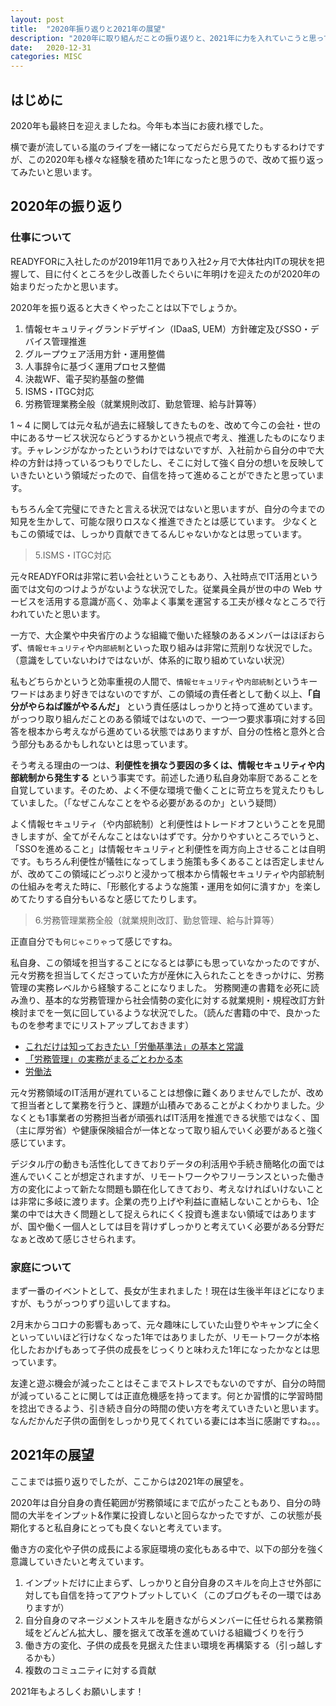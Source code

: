 ```yaml
---
layout: post
title:  "2020年振り返りと2021年の展望"
description: "2020年に取り組んだことの振り返りと、2021年に力を入れていこうと思っていることを書いてみました"
date:   2020-12-31
categories: MISC
---
```


## はじめに
2020年も最終日を迎えましたね。今年も本当にお疲れ様でした。

横で妻が流している嵐のライブを一緒になってだらだら見てたりもするわけですが、この2020年も様々な経験を積めた1年になったと思うので、改めて振り返ってみたいと思います。

## 2020年の振り返り
### 仕事について
READYFORに入社したのが2019年11月であり入社2ヶ月で大体社内ITの現状を把握して、目に付くところを少し改善したぐらいに年明けを迎えたのが2020年の始まりだったかと思います。

2020年を振り返ると大きくやったことは以下でしょうか。

1. 情報セキュリティグランドデザイン（IDaaS, UEM）方針確定及びSSO・デバイス管理推進
2. グループウェア活用方針・運用整備
3. 人事辞令に基づく運用プロセス整備
4. 決裁WF、電子契約基盤の整備
5. ISMS・ITGC対応
6. 労務管理業務全般（就業規則改訂、勤怠管理、給与計算等）

1 ~ 4 に関しては元々私が過去に経験してきたものを、改めて今この会社・世の中にあるサービス状況ならどうするかという視点で考え、推進したものになります。チャレンジがなかったというわけではないですが、入社前から自分の中で大枠の方針は持っているつもりでしたし、そこに対して強く自分の想いを反映していきたいという領域だったので、自信を持って進めることができたと思っています。

もちろん全て完璧にできたと言える状況ではないと思いますが、自分の今までの知見を生かして、可能な限りロスなく推進できたとは感じています。
少なくともこの領域では、しっかり貢献できてるんじゃないかなとは思っています。

>5.ISMS・ITGC対応

元々READYFORは非常に若い会社ということもあり、入社時点でIT活用という面では文句のつけようがないような状況でした。従業員全員が世の中の Web サービスを活用する意識が高く、効率よく事業を運営する工夫が様々なところで行われていたと思います。

一方で、大企業や中央省庁のような組織で働いた経験のあるメンバーはほぼおらず、`情報セキュリティ`や`内部統制`といった取り組みは非常に荒削りな状況でした。（意識をしていないわけではないが、体系的に取り組めていない状況）

私もどちらかというと効率重視の人間で、`情報セキュリティ`や`内部統制`というキーワードはあまり好きではないのですが、この領域の責任者として動く以上、**「自分がやらねば誰がやるんだ」** という責任感はしっかりと持って進めています。がっつり取り組んだことのある領域ではないので、一つ一つ要求事項に対する回答を根本から考えながら進めている状態ではありますが、自分の性格と意外と合う部分もあるかもしれないとは思っています。

そう考える理由の一つは、**利便性を損なう要因の多くは、情報セキュリティや内部統制から発生する** という事実です。前述した通り私自身効率厨であることを自覚しています。そのため、よく不便な環境で働くことに苛立ちを覚えたりもしていました。（「なぜこんなことをやる必要があるのか」という疑問）

よく情報セキュリティ（や内部統制）と利便性はトレードオフということを見聞きしますが、全てがそんなことはないはずです。分かりやすいところでいうと、「SSOを進めること」は情報セキュリティと利便性を両方向上させることは自明です。もちろん利便性が犠牲になってしまう施策も多くあることは否定しませんが、改めてこの領域にどっぷりと浸かって根本から情報セキュリティや内部統制の仕組みを考えた時に、「形骸化するような施策・運用を如何に潰すか」を楽しめてたりする自分もいるなと感じてたりします。

>6.労務管理業務全般（就業規則改訂、勤怠管理、給与計算等）

正直自分でも`何じゃこりゃ`って感じですね。

私自身、この領域を担当することになるとは夢にも思っていなかったのですが、元々労務を担当してくださっていた方が産休に入られたことをきっかけに、労務管理の実務レベルから経験することになりました。
労務関連の書籍を必死に読み漁り、基本的な労務管理から社会情勢の変化に対する就業規則・規程改訂方針検討までを一気に回しているような状況でした。（読んだ書籍の中で、良かったものを参考までにリストアップしておきます）

- [これだけは知っておきたい「労働基準法」の基本と常識](https://www.amazon.co.jp/dp/B07XJM3XMD)
- [「労務管理」の実務がまるごとわかる本](https://www.amazon.co.jp/dp/4534057245)
- [労働法 ](https://www.amazon.co.jp/dp/4335315473)

元々労務領域のIT活用が遅れていることは想像に難くありませんでしたが、改めて担当者として業務を行うと、課題が山積みであることがよくわかりました。少なくとも1事業者の労務担当者が頑張ればIT活用を推進できる状態ではなく、国（主に厚労省）や健康保険組合が一体となって取り組んでいく必要があると強く感じています。

デジタル庁の動きも活性化してきておりデータの利活用や手続き簡略化の面では進んでいくことが想定されますが、リモートワークやフリーランスといった働き方の変化によって新たな問題も顕在化してきており、考えなければいけないことは非常に多岐に渡ります。企業の売り上げや利益に直結しないことからも、1企業の中では大きく問題として捉えられにくく投資も進まない領域ではありますが、国や働く一個人としては目を背けずしっかりと考えていく必要がある分野だなぁと改めて感じさせられます。

### 家庭について
まず一番のイベントとして、長女が生まれました！現在は生後半年ほどになりますが、もうがっつりずり這いしてますね。

2月末からコロナの影響もあって、元々趣味にしていた山登りやキャンプに全くといっていいほど行けなくなった1年ではありましたが、リモートワークが本格化したおかげもあって子供の成長をじっくりと味わえた1年になったかなとは思っています。

友達と遊ぶ機会が減ったことはそこまでストレスでもないのですが、自分の時間が減っていることに関しては正直危機感を持ってます。何とか習慣的に学習時間を捻出できるよう、引き続き自分の時間の使い方を考えていきたいと思います。なんだかんだ子供の面倒をしっかり見てくれている妻には本当に感謝ですね。。。

## 2021年の展望
ここまでは振り返りでしたが、ここからは2021年の展望を。

2020年は自分自身の責任範囲が労務領域にまで広がったこともあり、自分の時間の大半をインプット&作業に投資しないと回らなかったですが、この状態が長期化すると私自身にとっても良くないと考えています。

働き方の変化や子供の成長による家庭環境の変化もある中で、以下の部分を強く意識していきたいと考えています。

1. インプットだけに止まらず、しっかりと自分自身のスキルを向上させ外部に対しても自信を持ってアウトプットしていく（このブログもその一環ではありますが）
2. 自分自身のマネージメントスキルを磨きながらメンバーに任せられる業務領域をどんどん拡大し、腰を据えて改革を進めていける組織づくりを行う
3. 働き方の変化、子供の成長を見据えた住まい環境を再構築する（引っ越しするかも）
4. 複数のコミュニティに対する貢献

2021年もよろしくお願いします！